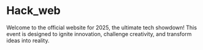# Hack_web
Welcome to the official website for 2025, the ultimate tech showdown! This event is designed to ignite innovation, challenge creativity, and transform ideas into reality.
